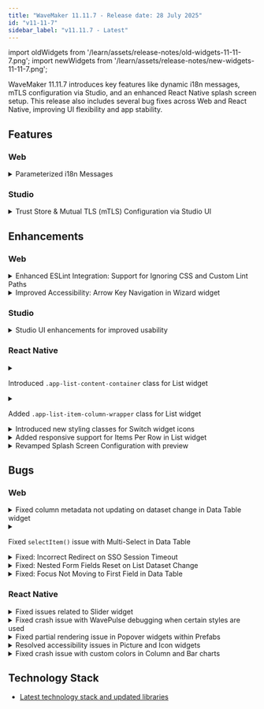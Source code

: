 ```yaml
---
title: "WaveMaker 11.11.7 - Release date: 28 July 2025"
id: "v11-11-7"
sidebar_label: "v11.11.7 - Latest"
---
```


import oldWidgets from '/learn/assets/release-notes/old-widgets-11-11-7.png';
import newWidgets from '/learn/assets/release-notes/new-widgets-11-11-7.png';

WaveMaker 11.11.7 introduces key features like dynamic i18n messages, mTLS configuration via Studio, and an enhanced React Native splash screen setup.
This release also includes several bug fixes across Web and React Native, improving UI flexibility and app stability.

## Features

### Web

<details>
<summary>Parameterized i18n Messages</summary>

Web apps now supports **dynamic values in localized i18n messages** using the new `templateReplace` formatter. This formatter enables injecting dynamic values into i18n message templates by replacing placeholders such as `${amount}` or `${receiver}` with actual runtime data.

Steps to Configure:

- Define i18n Message with placeholders in Localized Messages dialog.
Eg. LABEL_TRANSACTION_MESSAGE : `${amount} sent to ${receiver} successfully`

![Localized Messages dialog](/learn/assets/release-notes/param-i18n-11-11-7.png)

- Open binding dialog where you want to display the created message

![binding dialog](/learn/assets/release-notes/i18n_templateReplace_pipe-11-11-7.gif)

- Choose the message from **Localized Messages** tab. It will automatically navigate to **Use Expression** tab and display the message with formatter with key and empty values.

```js
appLocale.LABEL_TRANSACTION_MESSAGE | templateReplace: {"amount":"","receiver":""}
```
- User has to replace the empty string with desired bindable vlaues or data like
```js
appLocale.LABEL_TRANSACTION_MESSAGE | templateReplace: {"amount":"$1000","receiver":"Jhon Doe"}
```
or 
```js
appLocale.LABEL_TRANSACTION_MESSAGE | templateReplace: {"amount": Widgets.amount_number1.datavalue,"receiver": Widgets.receiver_text1.datavalue}
```

- The output will be displayed as 
![binding dialog](/learn/assets/release-notes/i18n_templateReplace_output-11-11-7.gif)


:::note
The `templateReplace` formatter can be used not only with localized messages (i18n) but also with any other bindable string data that contains placeholders. You can configure it from the **Use Expression** tab under the **Formatters** section.
:::

This brings flexibility to internationalized applications, especially where messages require dynamic context.

</details>

### Studio

<details>
<summary>Trust Store & Mutual TLS (mTLS) Configuration via Studio UI</summary>

Developers can now easily configure **Trust Store** and **Mutual TLS (mTLS)** directly from the **Studio UI**.

To configure it, navigate to:  
**Settings → Security → Trust Store**

This simplifies secure communication setup with external services by allowing trusted certificates and mTLS to be managed in UI.

![Trust Store & Mutual TLS (mTLS) Configuration](/learn/assets/release-notes/truststore-config-11-11-7.png)

</details>


## Enhancements

### Web

<details>
<summary>Enhanced ESLint Integration: Support for Ignoring CSS and Custom Lint Paths</summary>

Two new enhancements have been added to improve ESLint configuration flexibility via the uploaded `eslintrc-override.js` file:

### 1. Ignore Specific CSS Files  
You can now exclude CSS files from linting by adding a top-level property `ignoreCssPatterns` in your ESLint override config.

**Usage Example:**
```js
const config = {
  ignoreCssPatterns: [
    "src/main/webapp/**/*.css",
    "**/webapp/pages/**/Main.css"
  ]
};

module.exports = config;
```

### 2. Include Custom File Paths for Linting  
You can now include additional files for linting by defining the `extraLintPaths` property in the override config.

**Usage Example:**

```js
const config = {
  extraLintPaths: [
    "src/main/webapp/**/*.js",
    "**/webapp/some.js",
    "profiles/*.properties"
  ]
};

module.exports = config;
```

These enhancements allow more control over what gets linted and what should be ignored during the ESLint process.

</details>

<details>
<summary>Improved Accessibility: Arrow Key Navigation in Wizard widget</summary>

The **Wizard widget** now supports **arrow key navigation**, allowing users to switch between steps using arrow keys.  
If a step is disabled, the arrow keys will not move focus to that step.

This enhancement provides a faster and more accessible way to navigate multi-step Wizards using the keyboard.
</details>

### Studio

<details>
<summary>Studio UI enhancements for improved usability</summary>

The **Widgets** and **Prefabs** sections in the Studio left panel now use a **list layout** instead of a grid for easier navigation.  
Text, hover, and active widget styles have also been refined for better clarity and feedback.

<div style={{ display: 'flex', flexWrap: 'wrap', gap: '10px' }}>
  <figure style={{ margin: 0, maxWidth: '300px', width: '100%', textAlign: 'center' }}>
    <img src={oldWidgets} alt="Old Design" style={{ width: '100%', height: 'auto' }} />
    <figcaption>Old Design</figcaption>
  </figure>

  <figure style={{ margin: 0, maxWidth: '300px', width: '100%', textAlign: 'center' }}>
    <img src={newWidgets} alt="New Design" style={{ width: '100%', height: 'auto' }} />
    <figcaption>New Design</figcaption>
  </figure>
</div>

</details>

### React Native

<details>
<summary>

Introduced `.app-list-content-container` class for List widget

</summary>

A new CSS class `.app-list-content-container` has been added to the **List widget**.  
This class targets the container that contains all the list items inside the list widget.
It can be used to apply styling (e.g., padding, background, layout behavior) to the entire list content block.

</details>

<details>
<summary>

Added `.app-list-item-column-wrapper` class for List widget

</summary>

A new CSS class `.app-list-item-column-wrapper` has been introduced for the **List** widget.  
This class targets the **row container** that holds multiple list items when:
- **List Direction** is set to **Vertical**, and
- **Items per Row** is greater than **1**.

It allows developers to style the row container directly, for example, by adding spacing or background styling around grouped list items.
</details>

<details>
<summary>Introduced new styling classes for Switch widget icons</summary>

Added two new CSS classes to customize icon styling in the **Switch** widget:

- `.app-switch-icon` — applies styles to the icon when the switch is in the **unselected** state.
- `.app-switch-selected-icon` — applies styles to the icon when the switch is in the **selected** state.

These classes allow more control over the visual appearance of switch icons based on selection state.
</details>

<details>
<summary>Added responsive support for Items Per Row in List widget</summary>

The **List widget** now supports configuring **Items Per Row** separately for different screen sizes.  
Instead of a single **Items Per Row** field, Studio now provides three sub-fields:

- **Mobile**: Set items per row for mobile devices.
- **Tablet Portrait**: Set items per row for tablets in portrait orientation.
- **Laptop/Tablet Landscape**: Set items per row for laptops and tablets in landscape mode.

This allows developers to easily create responsive layouts tailored for various device sizes.

</details>

<details>
<summary>Revamped Splash Screen Configuration with preview</summary>

Significant improvements have been made to the **Splash Screen Configuration** in Studio, enabling a more visual and flexible setup experience.

### Key Enhancements

- **Background Color**: Easily set background color for the splash screen.
- **Splash Icon**: Choose a custom icon.
- **Icon Width**: Set desired width for the splash icon.
- **Splash Animation**: Add a Lottie JSON animation to be shown **after** the splash screen.

### Dark and Light Mode Support
All configurations (background, icon, animation) can now be defined separately for when the user's **device is in Light or Dark mode**. 

### Live Preview Modes
A built-in **Preview** tool lets you visualize splash configurations in real-time:

- **Background** – Displays the configured splash screen background and icon.
- **Animation** – Shows the splash animation in isolation.
- **App Launch** – Simulates a full app launch: splash screen → animation → mock home page.

These updates make splash screen setup intuitive, visual, and aligned with real device behavior.

![Splash Screen Config](/learn/assets/release-notes/splash-screen-config-11-11-7.png)

</details>

## Bugs

### Web

<details>
<summary>Fixed column metadata not updating on dataset change in Data Table widget</summary>

When changing the dataset binding in the Data Table widget, the Columns section in Advanced Settings continued to show fields from the old dataset. This has been fixed now, column metadata now refreshes correctly based on the newly bound dataset.
</details>

<details>
<summary>

Fixed `selectItem()` issue with Multi-Select in Data Table

</summary>

Resolved an issue where the `selectItem()` method was not working inside the **On Data Render** callback when **Multi-Select** was enabled in the **Data Table** widget.  
It now works as expected.
</details>

<details>
<summary>Fixed: Incorrect Redirect on SSO Session Timeout</summary>

When **Studio** was configured with **SSO**, session timeouts redirected users to the platform’s default database login instead of the intended **SSO login page**.  
This has been resolved — users are now correctly redirected to the configured **SSO login**, ensuring a consistent authentication flow.
</details>

<details>
<summary>Fixed: Nested Form Fields Reset on List Dataset Change</summary>

Resolved an issue where **nested form fields** inside a **List widget** (via partials) were losing values when the list's dataset was modified (e.g., using `.splice()`).

Now, with two-way binding and form binding to the `formdata` object, nested form values persist correctly during dataset updates and widget refresh.
</details>

<details>
<summary>Fixed: Focus Not Moving to First Field in Data Table</summary>

Resolved an accessibility issue where **keyboard focus** did not move to the **first editable field** in a **Data Table**, when:

- Initial fields were readonly: true, and  
- The last column used a **number-type** edit widget with **On Change** event.

This prevented proper focus flow in forms. The issue is now fixed, and keyboard navigation behaves as expected.
</details>

### React Native

<details>
<summary>Fixed issues related to Slider widget</summary>

This update addresses multiple issues in the Slider widget:

1. Tooltip and Data Value Mismatch  
   - The displayed tooltip value was not always in sync with the widget’s actual `datavalue`. This mismatch has now been corrected.
 - On iOS, navigating to the page with slider was causing app crash.  

2. Large Range Handling Issues (e.g., Min: 100, Max: 100000)
  
   - The slider was allowing values outside the defined range, and the tooltip was not rendering correctly for large numbers (3–4 digits). Tooltip alignment has also been corrected.

</details>

<details>
<summary>Fixed crash issue with WavePulse debugging when certain styles are used</summary>

Resolved an issue where the mobile app would crash when connecting with **WavePulse** for debugging if specific styles (like `box-shadow`) were applied in the app.

The app now handles such styles properly, ensuring **WavePulse** debugging works without causing crashes.
</details>

<details>
<summary>Fixed partial rendering issue in Popover widgets within Prefabs</summary>

Fixed an issue where **Popover widgets** inside **Prefabs** failed to render their **Partials**.
After this update, **Partials** nested within **Popovers** inside **Prefabs** now render correctly.
</details>

<details>
<summary>Resolved accessibility issues in Picture and Icon widgets</summary>

Improved accessibility support for **Picture** and **Icon** widgets by fixing compatibility issues with screen readers and other accessibility tools.  
These widgets now provide better support for assistive technologies, ensuring more accessible applications.
</details>

<details>
<summary>Fixed crash issue with custom colors in Column and Bar charts</summary>

Resolved an issue where binding an array of custom colors to the **Custom Colors** property in the **Column** and **Bar** chart widgets caused the app to crash.  
With this fix, custom colors are now correctly applied to both **bars** and **legends** without causing crashes.
</details>

## Technology Stack

- [Latest technology stack and updated libraries](/learn/wavemaker-release-notes#technology-stack)
